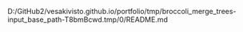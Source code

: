 D:/GitHub2/vesakivisto.github.io/portfolio/tmp/broccoli_merge_trees-input_base_path-T8bmBcwd.tmp/0/README.md